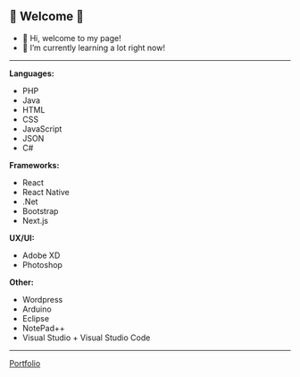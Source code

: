 ## 🌸 Welcome 🌸

- 👋 Hi, welcome to my page!
- 🌱 I’m currently learning a lot right now!
____
**Languages:** 
- PHP
- Java
- HTML
- CSS
- JavaScript
- JSON
- C#

**Frameworks:**
- React
- React Native
- .Net
- Bootstrap
- Next.js

**UX/UI:**
- Adobe XD
- Photoshop

**Other:**
- Wordpress
- Arduino
- Eclipse
- NotePad++
- Visual Studio + Visual Studio Code
____
[Portfolio](https://drohm521.github.io)
